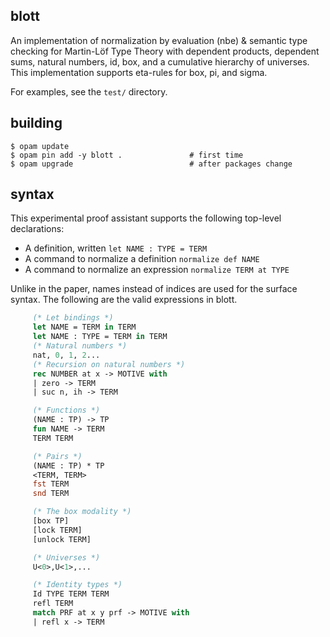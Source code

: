 ## blott

An implementation of normalization by evaluation (nbe) & semantic type checking for Martin-Löf Type Theory
with dependent products, dependent sums, natural numbers, id, box, and a cumulative hierarchy of universes. This
implementation supports eta-rules for box, pi, and sigma.

For examples, see the `test/` directory.

## building

```
$ opam update
$ opam pin add -y blott .               # first time
$ opam upgrade                          # after packages change
```

## syntax

This experimental proof assistant supports the following top-level declarations:

 - A definition, written `let NAME : TYPE = TERM`
 - A command to normalize a definition `normalize def NAME`
 - A command to normalize an expression `normalize TERM at TYPE`

Unlike in the paper, names instead of indices are used for the surface syntax. The following are
the valid expressions in blott.

``` ocaml
     (* Let bindings *)
     let NAME = TERM in TERM
     let NAME : TYPE = TERM in TERM
     (* Natural numbers *)
     nat, 0, 1, 2...
     (* Recursion on natural numbers *)
     rec NUMBER at x -> MOTIVE with
     | zero -> TERM
     | suc n, ih -> TERM

     (* Functions *)
     (NAME : TP) -> TP
     fun NAME -> TERM
     TERM TERM

     (* Pairs *)
     (NAME : TP) * TP
     <TERM, TERM>
     fst TERM
     snd TERM

     (* The box modality *)
     [box TP]
     [lock TERM]
     [unlock TERM]

     (* Universes *)
     U<0>,U<1>,...

     (* Identity types *)
     Id TYPE TERM TERM
     refl TERM
     match PRF at x y prf -> MOTIVE with
     | refl x -> TERM
```
